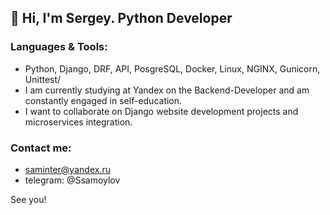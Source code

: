 ## 👋 Hi, I'm Sergey. Python Developer
### Languages & Tools:
- Python, Django, DRF, API, PosgreSQL, Docker, Linux, NGINX, Gunicorn, Unittest/
- I am currently studying at Yandex on the Backend-Developer and am constantly engaged in self-education.
- I want to collaborate on Django website development projects and microservices integration.
### Contact me:
- saminter@yandex.ru
- telegram: @Ssamoylov

See you!

<!---
saminter22/saminter22 is a ✨ special ✨ repository because its `README.md` (this file) appears on your GitHub profile.
You can click the Preview link to take a look at your changes.
--->
